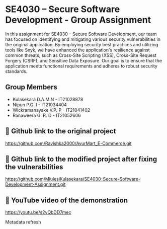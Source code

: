 
# SE4030 – Secure Software Development - Group Assignment 

In this assignment for SE4030 – Secure Software Development, our team has focused on identifying and mitigating various security vulnerabilities in the original application. By employing security best practices and utilizing tools like Snyk, we have enhanced the application's resilience against common threats, such as Cross-Site Scripting (XSS), Cross-Site Request Forgery (CSRF), and Sensitive Data Exposure. Our goal is to ensure that the application meets functional requirements and adheres to robust security standards.




## Group Members

- Kulasekara D.A.M.N - IT21028878
- Nipun P.G. I - IT21034404
- Wickramanayake V.P. P - IT21041402
- Ranaweera G. R. D - IT21052606




## 🔗 Github link to the original project

https://github.com/Ravishka2000/AyurMart_E-Commerce.git


## 🔗 Github link to the modified project after fixing the vulnerabilities

https://github.com/MiulesiKulasekara/SE4030-Secure-Software-Development-Assignment.git


## 🔗 YouTube video of the demonstration

https://youtu.be/s2vQbDD7mec



Metadata refresh
